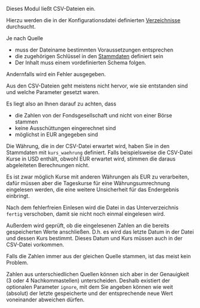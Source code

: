 Dieses Modul ließt CSV-Dateien ein.

Hierzu werden die in der Konfigurationsdatei definierten [Verzeichnisse](kursdaten.md) durchsucht.

Je nach Quelle
* muss der Dateiname bestimmten Voraussetzungen entsprechen
* die zugehörigen Schlüssel in den [Stammdaten](daten.md) definiert sein
* Der Inhalt muss einem vordefinierten Schema folgen.

Andernfalls wird ein Fehler ausgegeben.

Aus den CSV-Dateien geht meistens nicht hervor, wie sie entstanden sind und welche Parameter gesetzt waren.

Es liegt also an Ihnen darauf zu achten, dass
* die Zahlen von der Fondsgesellschaft und nicht von einer Börse stammen
* keine Ausschüttungen eingerechnet sind
* möglichst in EUR angegeben sind

Die Währung, die in der CSV-Datei erwartet wird, haben Sie in den Stammdaten mit `kurs_waehrung` definiert.
Falls beispielsweise die CSV-Datei Kurse in USD enthält, obwohl EUR erwartet wird, stimmen die daraus abgeleiteten Berechnungen nicht.

Es ist zwar möglich Kurse mit anderen Währungen als EUR zu verarbeiten, dafür müssen aber die Tageskurse für eine Währungsumrechnung eingelesen werden, die eine weitere Unsicherheit für das Endergebnis einbringt.

Nach dem fehlerfreien Einlesen wird die Datei in das Unterverzeichnis `fertig` verschoben, damit sie nicht noch einmal eingelesen wird.

Außerdem wird geprüft, ob die eingelesenen Zahlen an die bereits gespeicherten Werte anschließen. D.h. es wird das letzte Datum in der Datei und dessen Kurs bestimmt. Dieses Datum und Kurs müssen auch in der CSV-Datei vorkommen.

Falls die Zahlen immer aus der gleichen Quelle stammen, ist das meist kein Problem.

Zahlen aus unterschiedlichen Quellen können sich aber in der Genauigkeit (3 oder 4 Nachkommastellen) unterscheiden. Deshalb existiert der optionalen Parameter `ignore`, mit dem Sie angeben können wie weit (absolut) der letzte gespeicherte und der entsprechende neue Wert voneinander abweichen dürfen.
